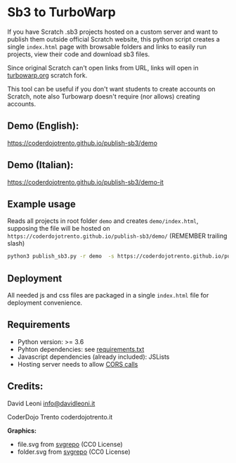 
# Sb3 to TurboWarp

If you have Scratch .sb3 projects hosted on a custom server and want to publish them outside official Scratch website, this python script creates a single `index.html` page with browsable folders and links to easily run projects, view their code and download sb3 files.

Since original Scratch can't open links from URL, links will open in [turbowarp.org](https://turbowarp.org) scratch fork. 

This tool can be useful if you don't want students to create accounts on Scratch, note also Turbowarp doesn't require (nor allows) creating accounts.


## Demo (English):

https://coderdojotrento.github.io/publish-sb3/demo


## Demo (Italian):

https://coderdojotrento.github.io/publish-sb3/demo-it

## Example usage

Reads all projects in root folder `demo` and creates `demo/index.html`, supposing the file will be hosted on `https://coderdojotrento.github.io/publish-sb3/demo/` (REMEMBER trailing slash)

```bash
python3 publish_sb3.py -r demo  -s https://coderdojotrento.github.io/publish-sb3/demo/ 
```

## Deployment

All needed js and css files are packaged in a single `index.html` file for deployment convenience.

## Requirements

- Python version: >= 3.6
- Pyhton dependencies: see [requirements.txt](requirements.txt)
- Javascript dependencies (already included): JSLists
- Hosting server needs to allow [CORS calls](https://docs.turbowarp.org/url-parameters#project_url)


## Credits:

David Leoni  info@davidleoni.it

CoderDojo Trento  coderdojotrento.it


**Graphics:**

-  file.svg from [svgrepo](https://www.svgrepo.com/svg/6994/file)      (CC0 License)
-  folder.svg from [svgrepo](https://www.svgrepo.com/svg/22198/folder)   (CC0 License)

